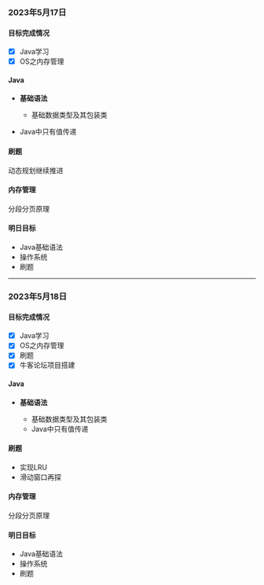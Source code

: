 ### 2023年5月17日

#### 目标完成情况

- [x] Java学习
- [x] OS之内存管理

#### Java

* **基础语法**

  * 基础数据类型及其包装类
* Java中只有值传递

#### 刷题

动态规划继续推进

#### 内存管理

分段分页原理

#### 明日目标

* Java基础语法
* 操作系统
* 刷题

***

### 2023年5月18日

#### 目标完成情况

- [x] Java学习
- [x] OS之内存管理
- [x] 刷题
- [x] 牛客论坛项目搭建

#### Java

* **基础语法**

  * 基础数据类型及其包装类
  * Java中只有值传递

#### 刷题

* 实现LRU
* 滑动窗口再探

#### 内存管理

分段分页原理

#### 明日目标

* Java基础语法
* 操作系统
* 刷题